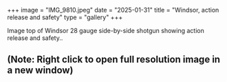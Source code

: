 +++
image = "IMG_9810.jpeg"
date = "2025-01-31"
title = "Windsor, action release and safety"
type = "gallery"
+++

Image top of Windsor 28 gauge side-by-side shotgun showing action release and safety..

## (Note: Right click to open full resolution image in a new window) ##


